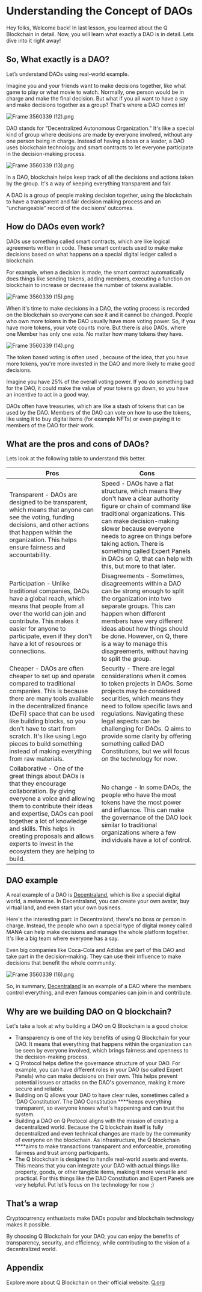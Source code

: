 # Understanding the Concept of DAOs

Hey folks, Welcome back! In last lesson, you learned about the Q Blockchain in detail. Now, you will learn what exactly a DAO is in detail. Lets dive into it right away!

## So, What exactly is a DAO?

Let’s understand DAOs using real-world example.

Imagine you and your friends want to make decisions together, like what game to play or what movie to watch. Normally, one person would be in charge and make the final decision. But what if you all want to have a say and make decisions together as a group? That's where a DAO comes in!

![Frame 3560339 (12).png](https://github.com/0xmetaschool/Learning-Projects/blob/87e32dadb3072a9a92002461585601ebf3775fce/Build%20a%20Gamer%20DAO%20on%20Q%20Blockchain/Getting%20Started%20with%20Q%20Blockchain/Understanding%20the%20Concept%20of%20DAOs/Frame_3560339_(12).png?raw=true)

DAO stands for "Decentralized Autonomous Organization." It's like a special kind of group where decisions are made by everyone involved, without any one person being in charge. Instead of having a boss or a leader, a DAO uses blockchain technology and smart contracts to let everyone participate in the decision-making process.

![Frame 3560339 (13).png](https://github.com/0xmetaschool/Learning-Projects/blob/main/Build%20a%20Gamer%20DAO%20on%20Q%20Blockchain/Getting%20Started%20with%20Q%20Blockchain/Understanding%20the%20Concept%20of%20DAOs/Frame_3560339_(13).png?raw=true)

In a DAO, blockchain helps keep track of all the decisions and actions taken by the group. It's a way of keeping everything transparent and fair.

A DAO is a group of people making decision together, using the blockchain to have a transparent and fair decision making process and an “unchangeable” record of the decisions’ outcomes.

## How do DAOs even work?

DAOs use something called smart contracts, which are like logical agreements written in code. These smart contracts used to make make decisions based on what happens on a special digital ledger called a blockchain.

For example, when a decision is made, the smart contract automatically does things like sending tokens, adding members, executing a function on blockchain to increase or decrease the number of tokens available.

![Frame 3560339 (15).png](https://github.com/0xmetaschool/Learning-Projects/blob/main/Build%20a%20Gamer%20DAO%20on%20Q%20Blockchain/Getting%20Started%20with%20Q%20Blockchain/Understanding%20the%20Concept%20of%20DAOs/Frame_3560339_(15).png?raw=true)

When it's time to make decisions in a DAO, the voting process is recorded on the blockchain so everyone can see it and it cannot be changed. People who own more tokens in the DAO usually have more voting power. So, if you have more tokens, your vote counts more. But there is also DAOs, where one Member has only one vote. No matter how many tokens they have. 

![Frame 3560339 (14).png](https://github.com/0xmetaschool/Learning-Projects/blob/main/Build%20a%20Gamer%20DAO%20on%20Q%20Blockchain/Getting%20Started%20with%20Q%20Blockchain/Understanding%20the%20Concept%20of%20DAOs/Frame_3560339_(14).png?raw=true)

The token based voting is often used , because of the idea, that you have more tokens, you're more invested in the DAO and more likely to make good decisions.

Imagine you have 25% of the overall voting power. If you do something bad for the DAO, it could make the value of your tokens go down, so you have an incentive to act in a good way.

DAOs often have treasuries, which are like a stash of tokens that can be used by the DAO. Members of the DAO can vote on how to use the tokens, like using it to buy digital items (for example NFTs) or even paying it to members of the DAO for their work.

## What are the pros and cons of DAOs?

Lets look at the following table to understand this better.

| Pros | Cons |
| --- | --- |
| Transparent - DAOs are designed to be transparent, which means that anyone can see the voting, funding decisions, and other actions that happen within the organization. This helps ensure fairness and accountability. | Speed - DAOs have a flat structure, which means they don't have a clear authority figure or chain of command like traditional organizations. This can make decision-making slower because everyone needs to agree on things before taking action. There is something called Expert Panels in DAOs on Q, that can help with this, but more to that later. |
| Participation - Unlike traditional companies, DAOs have a global reach, which means that people from all over the world can join and contribute. This makes it easier for anyone to participate, even if they don't have a lot of resources or connections. | Disagreements - Sometimes, disagreements within a DAO can be strong enough to split the organization into two separate groups. This can happen when different members have very different ideas about how things should be done. However, on Q, there is a way to manage this disagreements, without having to split the group. |
| Cheaper - DAOs are often cheaper to set up and operate compared to traditional companies. This is because there are many tools available in the decentralized finance (DeFi) space that can be used like building blocks, so you don't have to start from scratch. It's like using Lego pieces to build something instead of making everything from raw materials. | Security - There are legal considerations when it comes to token projects in DAOs. Some projects may be considered securities, which means they need to follow specific laws and regulations. Navigating these legal aspects can be challenging for DAOs. Q aims to provide some clarity by offering something called DAO Constitutions, but we will focus on the technology for now. |
| Collaborative - One of the great things about DAOs is that they encourage collaboration. By giving everyone a voice and allowing them to contribute their ideas and expertise, DAOs can pool together a lot of knowledge and skills. This helps in creating proposals and allows experts to invest in the ecosystem they are helping to build. | No change - In some DAOs, the people who have the most tokens have the most power and influence. This can make the governance of the DAO look similar to traditional organizations where a few individuals have a lot of control. |

## DAO example

A real example of a DAO is [Decentraland](https://decentraland.org/), which is like a special digital world, a metaverse. In Decentraland, you can create your own avatar, buy virtual land, and even start your own business.

Here's the interesting part: in Decentraland, there's no boss or person in charge. Instead, the people who own a special type of digital money called MANA can help make decisions and manage the whole platform together. It's like a big team where everyone has a say.

Even big companies like Coca-Cola and Adidas are part of this DAO and take part in the decision-making. They can use their influence to make decisions that benefit the whole community.

![Frame 3560339 (16).png](https://github.com/0xmetaschool/Learning-Projects/blob/main/Build%20a%20Gamer%20DAO%20on%20Q%20Blockchain/Getting%20Started%20with%20Q%20Blockchain/Understanding%20the%20Concept%20of%20DAOs/Frame_3560339_(16).png?raw=true)

So, in summary, [Decentraland](https://decentraland.org/) is an example of a DAO where the members control everything, and even famous companies can join in and contribute.

## Why are we building DAO on Q blockchain?

Let's take a look at why building a DAO on Q Blockchain is a good choice:

- Transparency is one of the key benefits of using Q Blockchain for your DAO. It means that everything that happens within the organization can be seen by everyone involved, which brings fairness and openness to the decision-making process.
- Q Protocol helps define the governance structure of your DAO. For example, you can have different roles in your DAO (so called Expert Panels) who can make decisions on their own. This helps prevent potential issues or attacks on the DAO's governance, making it more secure and reliable.
- Building on Q allows your DAO to have clear rules, sometimes called a ‘DAO Constitution’. The DAO Constitution ****keeps everything transparent, so everyone knows what's happening and can trust the system.
- Building a DAO on Q Protocol aligns with the mission of creating a decentralized world. Because the Q blockchain itself is fully decentralized and even technical changes are made by the community of everyone on the blockchain. As infrastructure, the Q blockchain ****aims to make transactions transparent and enforceable, promoting fairness and trust among participants.
- The Q blockchain is designed to handle real-world assets and events. This means that you can integrate your DAO with actual things like property, goods, or other tangible items, making it more versatile and practical. For this things like the DAO Constitution and Expert Panels are very helpful. Put let’s focus on the technology for now ;)

## That’s a wrap

Cryptocurrency enthusiasts make DAOs popular and blockchain technology makes it possible.  

By choosing Q Blockchain for your DAO, you can enjoy the benefits of transparency, security, and efficiency, while contributing to the vision of a decentralized world. 

## Appendix

Explore more about Q Blockchain on their official website: [Q.org](http://Q.org)

